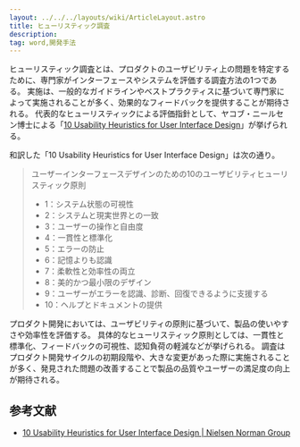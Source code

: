 ```yaml
---
layout: ../../../layouts/wiki/ArticleLayout.astro
title: ヒューリスティック調査
description:
tag: word,開発手法
---
```


ヒューリスティック調査とは、プロダクトのユーザビリティ上の問題を特定するために、専門家がインターフェースやシステムを評価する調査方法の1つである。
実施は、一般的なガイドラインやベストプラクティスに基づいて専門家によって実施されることが多く、効果的なフィードバックを提供することが期待される。
代表的なヒューリスティックによる評価指針として、ヤコブ・ニールセン博士による「[10 Usability Heuristics for User Interface Design](https://www.nngroup.com/articles/ten-usability-heuristics/)」が挙げられる。

和訳した「10 Usability Heuristics for User Interface Design」は次の通り。

> ユーザーインターフェースデザインのための10のユーザビリティヒューリスティック原則
> - 1：システム状態の可視性
> - 2：システムと現実世界との一致
> - 3：ユーザーの操作と自由度
> - 4：一貫性と標準化
> - 5：エラーの防止
> - 6：記憶よりも認識
> - 7：柔軟性と効率性の両立
> - 8：美的かつ最小限のデザイン
> - 9：ユーザーがエラーを認識、診断、回復できるように支援する
> - 10：ヘルプとドキュメントの提供

プロダクト開発においては、ユーザビリティの原則に基づいて、製品の使いやすさや効率性を評価する。
具体的なヒューリスティック原則としては、一貫性と標準化、フィードバックの可視性、認知負荷の軽減などが挙げられる。
調査はプロダクト開発サイクルの初期段階や、大きな変更があった際に実施されることが多く、発見された問題の改善することで製品の品質やユーザーの満足度の向上が期待される。

## 参考文献
- [10 Usability Heuristics for User Interface Design | Nielsen Norman Group](https://www.nngroup.com/articles/ten-usability-heuristics/)

